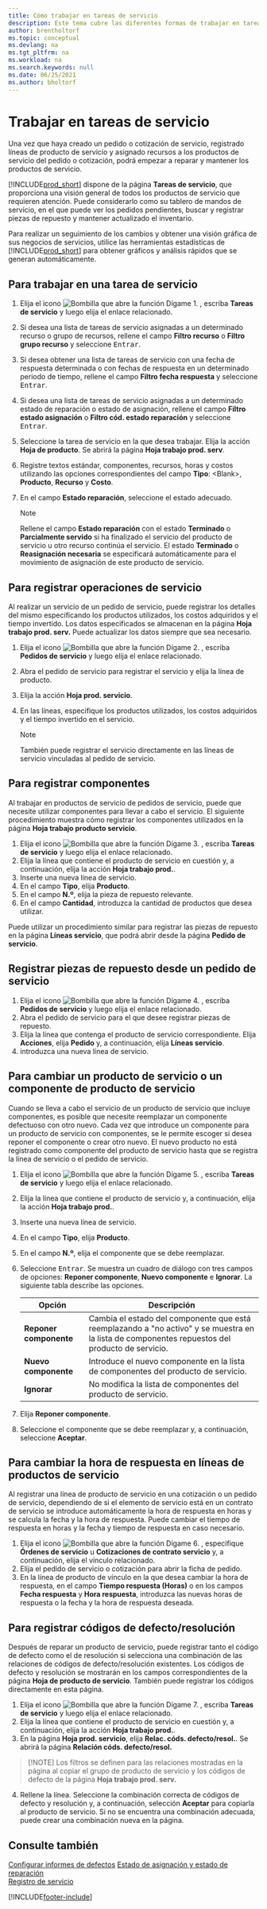 ```yaml
---
title: Cómo trabajar en tareas de servicio
description: Este tema cubre las diferentes formas de trabajar en tareas de servicio. La página Tareas de servicio proporciona una visión general de todos los productos de servicio que requieren atención.
author: brentholtorf
ms.topic: conceptual
ms.devlang: na
ms.tgt_pltfrm: na
ms.workload: na
ms.search.keywords: null
ms.date: 06/25/2021
ms.author: bholtorf
---
```

# <a name="work-on-service-tasks"></a>Trabajar en tareas de servicio
Una vez que haya creado un pedido o cotización de servicio, registrado líneas de producto de servicio y asignado recursos a los productos de servicio del pedido o cotización, podrá empezar a reparar y mantener los productos de servicio.  

[!INCLUDE[prod_short](includes/prod_short.md)] dispone de la página **Tareas de servicio**, que proporciona una visión general de todos los productos de servicio que requieren atención. Puede considerarlo como su tablero de mandos de servicio, en el que puede ver los pedidos pendientes, buscar y registrar piezas de repuesto y mantener actualizado el inventario.  

Para realizar un seguimiento de los cambios y obtener una visión gráfica de sus negocios de servicios, utilice las herramientas estadísticas de [!INCLUDE[prod_short](includes/prod_short.md)] para obtener gráficos y análisis rápidos que se generan automáticamente.  

## <a name="to-work-on-a-service-task"></a>Para trabajar en una tarea de servicio
1. Elija el icono ![Bombilla que abre la función Dígame 1.](media/ui-search/search_small.png "Dígame qué desea hacer") , escriba **Tareas de servicio** y luego elija el enlace relacionado.
2. Si desea una lista de tareas de servicio asignadas a un determinado recurso o grupo de recursos, rellene el campo **Filtro recurso** o **Filtro grupo recurso** y seleccione <kbd>Entrar</kbd>.  
3. Si desea obtener una lista de tareas de servicio con una fecha de respuesta determinada o con fechas de respuesta en un determinado periodo de tiempo, rellene el campo **Filtro fecha respuesta** y seleccione <kbd>Entrar</kbd>.  
4. Si desea una lista de tareas de servicio asignadas a un determinado estado de reparación o estado de asignación, rellene el campo **Filtro estado asignación** o **Filtro cód. estado reparación** y seleccione <kbd>Entrar</kbd>.  
5. Seleccione la tarea de servicio en la que desea trabajar. Elija la acción **Hoja de producto**. Se abrirá la página **Hoja trabajo prod. serv**.  
6. Registre textos estándar, componentes, recursos, horas y costos utilizando las opciones correspondientes del campo **Tipo**: \<Blank\>, **Producto**, **Recurso** y **Costo**.  
7. En el campo **Estado reparación**, seleccione el estado adecuado.  

   > [!NOTE]  
   >  Rellene el campo **Estado reparación** con el estado **Terminado** o **Parcialmente servido** si ha finalizado el servicio del producto de servicio u otro recurso continúa el servicio. El estado **Terminado** o **Reasignación necesaria** se especificará automáticamente para el movimiento de asignación de este producto de servicio.  

## <a name="to-register-service-operations"></a>Para registrar operaciones de servicio
Al realizar un servicio de un pedido de servicio, puede registrar los detalles del mismo especificando los productos utilizados, los costos adquiridos y el tiempo invertido. Los datos especificados se almacenan en la página **Hoja trabajo prod. serv.** Puede actualizar los datos siempre que sea necesario.

1. Elija el icono ![Bombilla que abre la función Dígame 2.](media/ui-search/search_small.png "Dígame qué desea hacer") , escriba **Pedidos de servicio** y luego elija el enlace relacionado.  
2. Abra el pedido de servicio para registrar el servicio y elija la línea de producto.  
3. Elija la acción **Hoja prod. servicio**.  
4. En las líneas, especifique los productos utilizados, los costos adquiridos y el tiempo invertido en el servicio.  

   > [!NOTE]  
   >  También puede registrar el servicio directamente en las líneas de servicio vinculadas al pedido de servicio.  

## <a name="to-register-spare-parts"></a>Para registrar componentes
Al trabajar en productos de servicio de pedidos de servicio, puede que necesite utilizar componentes para llevar a cabo el servicio. El siguiente procedimiento muestra cómo registrar los componentes utilizados en la página **Hoja trabajo producto servicio**.  

1. Elija el icono ![Bombilla que abre la función Dígame 3.](media/ui-search/search_small.png "Dígame qué desea hacer") , escriba **Tareas de servicio** y luego elija el enlace relacionado.
2. Elija la línea que contiene el producto de servicio en cuestión y, a continuación, elija la acción **Hoja trabajo prod.**.  
3. Inserte una nueva línea de servicio.  
4. En el campo **Tipo**, elija **Producto**.  
5. En el campo **N.º**, elija la pieza de repuesto relevante.  
6. En el campo **Cantidad**, introduzca la cantidad de productos que desea utilizar.  

 Puede utilizar un procedimiento similar para registrar las piezas de repuesto en la página **Líneas servicio**, que podrá abrir desde la página **Pedido de servicio**.  

## <a name="to-register-spare-parts-from-a-service-order"></a>Registrar piezas de repuesto desde un pedido de servicio
1. Elija el icono ![Bombilla que abre la función Dígame 4.](media/ui-search/search_small.png "Dígame qué desea hacer") , escriba **Pedidos de servicio** y luego elija el enlace relacionado.  
2. Abra el pedido de servicio para el que desee registrar piezas de repuesto.  
3. Elija la línea que contenga el producto de servicio correspondiente. Elija **Acciones**, elija **Pedido** y, a continuación, elija **Líneas servicio**.  
4. introduzca una nueva línea de servicio.  

## <a name="to-replace-a-service-item-or-a-service-item-component"></a>Para cambiar un producto de servicio o un componente de producto de servicio
Cuando se lleva a cabo el servicio de un producto de servicio que incluye componentes, es posible que necesite reemplazar un componente defectuoso con otro nuevo. Cada vez que introduce un componente para un producto de servicio con componentes, se le permite escoger si desea reponer el componente o crear otro nuevo. El nuevo producto no está registrado como componente del producto de servicio hasta que se registra la línea de servicio o el pedido de servicio.

1. Elija el icono ![Bombilla que abre la función Dígame 5.](media/ui-search/search_small.png "Dígame qué desea hacer") , escriba **Tareas de servicio** y luego elija el enlace relacionado.
2. Elija la línea que contiene el producto de servicio y, a continuación, elija la acción **Hoja trabajo prod.**.  
3. Inserte una nueva línea de servicio.  
4. En el campo **Tipo**, elija **Producto**.  
5. En el campo **N.º**, elija el componente que se debe reemplazar.  
6. Seleccione <kbd>Entrar</kbd>. Se muestra un cuadro de diálogo con tres campos de opciones: **Reponer componente**, **Nuevo componente** e **Ignorar**. La siguiente tabla describe las opciones.  

    |Opción | Descripción|  
    |----------------------------------|---------------------------------------|  
    |**Reponer componente**|Cambia el estado del componente que está reemplazando a "no activo" y se muestra en la lista de componentes repuestos del producto de servicio.|  
    |**Nuevo componente**|Introduce el nuevo componente en la lista de componentes del producto de servicio.|  
    |**Ignorar**|No modifica la lista de componentes del producto de servicio.|  

7. Elija **Reponer componente**.  
8. Seleccione el componente que se debe reemplazar y, a continuación, seleccione **Aceptar**.  

## <a name="to-change-the-response-time-for-a-service-item-line"></a>Para cambiar la hora de respuesta en líneas de productos de servicio
Al registrar una línea de producto de servicio en una cotización o un pedido de servicio, dependiendo de si el elemento de servicio está en un contrato de servicio se introduce automáticamente la hora de respuesta en horas y se calcula la fecha y la hora de respuesta. Puede cambiar el tiempo de respuesta en horas y la fecha y tiempo de respuesta en caso necesario.  

1. Elija el icono ![Bombilla que abre la función Dígame 6.](media/ui-search/search_small.png "Dígame qué desea hacer") , especifique **Órdenes de servicio** u **Cotizaciones de contrato servicio** y, a continuación, elija el vínculo relacionado.  
2. Elija el pedido de servicio o cotización para abrir la ficha de pedido.  
3. En la línea de producto de vínculo en la que desea cambiar la hora de respuesta, en el campo **Tiempo respuesta (Horas)** o en los campos **Fecha respuesta** y **Hora respuesta**, introduzca las nuevas horas de respuesta o la fecha y la hora de respuesta deseada.  

## <a name="to-register-faultresolution-codes"></a>Para registrar códigos de defecto/resolución
Después de reparar un producto de servicio, puede registrar tanto el código de defecto como el de resolución si selecciona una combinación de las relaciones de códigos de defecto/resolución existentes. Los códigos de defecto y resolución se mostrarán en los campos correspondientes de la página **Hoja de producto de servicio**. También puede registrar los códigos directamente en esta página.  

1. Elija el icono ![Bombilla que abre la función Dígame 7.](media/ui-search/search_small.png "Dígame qué desea hacer") , escriba **Tareas de servicio** y luego elija el enlace relacionado.
2. Elija la línea que contiene el producto de servicio en cuestión y, a continuación, elija la acción **Hoja trabajo prod.**.  
3. En la página **Hoja prod. servicio**, elija **Relac. códs. defecto/resol.**. Se abrirá la página **Relación códs. defecto/resol.**  

  >  [!NOTE]
  >  Los filtros se definen para las relaciones mostradas en la página al copiar el grupo de producto de servicio y los códigos de defecto de la página **Hoja trabajo prod. serv.**  

4. Rellene la línea. Seleccione la combinación correcta de códigos de defecto y resolución y, a continuación, selección **Aceptar** para copiarla al producto de servicio. Si no se encuentra una combinación adecuada, puede crear una combinación nueva en la página.  

## <a name="see-also"></a>Consulte también
[Configurar informes de defectos](service-how-setup-fault-reporting.md)
[Estado de asignación y estado de reparación](service-allocation-status-and-repair-status.md)  
[Registro de servicio](service-service-posting.md)  


[!INCLUDE[footer-include](includes/footer-banner.md)]
